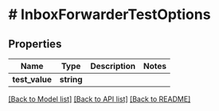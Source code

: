 # # InboxForwarderTestOptions

## Properties

Name | Type | Description | Notes
------------ | ------------- | ------------- | -------------
**test_value** | **string** |  |

[[Back to Model list]](../../README#models) [[Back to API list]](../../README#endpoints) [[Back to README]](../../README)
